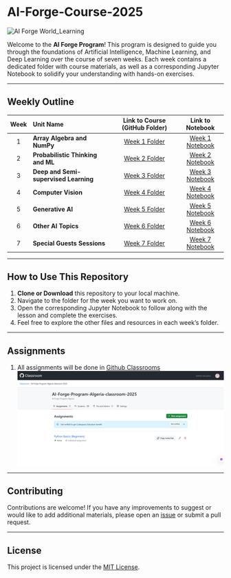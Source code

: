 # AI-Forge-Course-2025

![AI Forge World_Learning](https://www.worldlearning.org/wp-content/themes/worldlearning/assets/images/WL-post-default-image.png)

Welcome to the **AI Forge Program**! This program is designed to guide you through the foundations of Artificial Intelligence, Machine Learning, and Deep Learning over the course of seven weeks. Each week contains a dedicated folder with course materials, as well as a corresponding Jupyter Notebook to solidify your understanding with hands-on exercises.

---

## Weekly Outline

| Week | Unit Name                              | Link to Course (GitHub Folder)                                    | Link to Notebook                                                     |
|:----:|:---------------------------------------|:------------------------------------------------------------------:|:---------------------------------------------------------------------:|
|  1   | **Array Algebra and NumPy**            | [Week 1 Folder](https://github.com/your-repo/AI-Forge/tree/main/Week1) | [Week 1 Notebook](https://github.com/your-repo/AI-Forge/blob/main/Week1/Week1_Notebook.ipynb) |
|  2   | **Probabilistic Thinking and ML**      | [Week 2 Folder](https://github.com/your-repo/AI-Forge/tree/main/Week2) | [Week 2 Notebook](https://github.com/your-repo/AI-Forge/blob/main/Week2/Week2_Notebook.ipynb) |
|  3   | **Deep and Semi-supervised Learning**  | [Week 3 Folder](https://github.com/your-repo/AI-Forge/tree/main/Week3) | [Week 3 Notebook](https://github.com/your-repo/AI-Forge/blob/main/Week3/Week3_Notebook.ipynb) |
|  4   | **Computer Vision**                    | [Week 4 Folder](https://github.com/your-repo/AI-Forge/tree/main/Week4) | [Week 4 Notebook](https://github.com/your-repo/AI-Forge/blob/main/Week4/Week4_Notebook.ipynb) |
|  5   | **Generative AI**                      | [Week 5 Folder](https://github.com/your-repo/AI-Forge/tree/main/Week5) | [Week 5 Notebook](https://github.com/your-repo/AI-Forge/blob/main/Week5/Week5_Notebook.ipynb) |
|  6   | **Other AI Topics**                    | [Week 6 Folder](https://github.com/your-repo/AI-Forge/tree/main/Week6) | [Week 6 Notebook](https://github.com/your-repo/AI-Forge/blob/main/Week6/Week6_Notebook.ipynb) |
|  7   | **Special Guests Sessions**            | [Week 7 Folder](https://github.com/your-repo/AI-Forge/tree/main/Week7) | [Week 7 Notebook](https://github.com/your-repo/AI-Forge/blob/main/Week7/Week7_Notebook.ipynb) |

---

## How to Use This Repository

1. **Clone or Download** this repository to your local machine.
2. Navigate to the folder for the week you want to work on.
3. Open the corresponding Jupyter Notebook to follow along with the lesson and complete the exercises.
4. Feel free to explore the other files and resources in each week’s folder.

---

## Assignments

1. All assignments will be done in [Github Classrooms](https://classroom.github.com/classrooms)
![Github_classrooms_assignment_example](assets/github_classrooms.png)

---

## Contributing

Contributions are welcome! If you have any improvements to suggest or would like to add additional materials, please open an [issue](https://github.com/your-repo/AI-Forge/issues) or submit a pull request.

---

## License

This project is licensed under the [MIT License](LICENSE.md).


